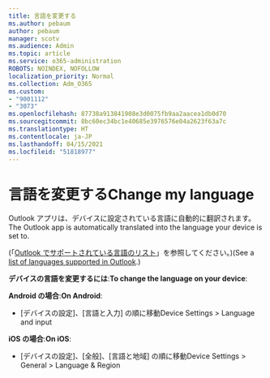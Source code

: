 ```yaml
---
title: 言語を変更する
ms.author: pebaum
author: pebaum
manager: scotv
ms.audience: Admin
ms.topic: article
ms.service: o365-administration
ROBOTS: NOINDEX, NOFOLLOW
localization_priority: Normal
ms.collection: Adm_O365
ms.custom:
- "9001112"
- "3073"
ms.openlocfilehash: 87738a913841908e3d0075fb9aa2aacea1db0d70
ms.sourcegitcommit: 8bc60ec34bc1e40685e3976576e04a2623f63a7c
ms.translationtype: HT
ms.contentlocale: ja-JP
ms.lasthandoff: 04/15/2021
ms.locfileid: "51818977"
---
```

# <a name="change-my-language"></a><span data-ttu-id="79a6b-102">言語を変更する</span><span class="sxs-lookup"><span data-stu-id="79a6b-102">Change my language</span></span>

<span data-ttu-id="79a6b-103">Outlook アプリは、デバイスに設定されている言語に自動的に翻訳されます。</span><span class="sxs-lookup"><span data-stu-id="79a6b-103">The Outlook app is automatically translated into the language your device is set to.</span></span> 

<span data-ttu-id="79a6b-104">(「[Outlook でサポートされている言語のリスト](https://acompli.helpshift.com/a/outlook/?s=general-questions&f=in-which-languages-is-your-app-translated)」を参照してください。)</span><span class="sxs-lookup"><span data-stu-id="79a6b-104">(See a [list of languages supported in Outlook](https://acompli.helpshift.com/a/outlook/?s=general-questions&f=in-which-languages-is-your-app-translated).)</span></span> 

<span data-ttu-id="79a6b-105">**デバイスの言語を変更するには**:</span><span class="sxs-lookup"><span data-stu-id="79a6b-105">**To change the language on your device**:</span></span> 

<span data-ttu-id="79a6b-106">**Android の場合**:</span><span class="sxs-lookup"><span data-stu-id="79a6b-106">**On Android**:</span></span> 

- <span data-ttu-id="79a6b-107">[デバイスの設定]、[言語と入力] の順に移動</span><span class="sxs-lookup"><span data-stu-id="79a6b-107">Device Settings > Language and input</span></span> 

<span data-ttu-id="79a6b-108">**iOS の場合**:</span><span class="sxs-lookup"><span data-stu-id="79a6b-108">**On iOS**:</span></span> 

- <span data-ttu-id="79a6b-109">[デバイスの設定]、[全般]、[言語と地域] の順に移動</span><span class="sxs-lookup"><span data-stu-id="79a6b-109">Device Settings > General > Language & Region</span></span> 
